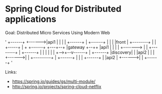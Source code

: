 # Spring Cloud for Distributed applications

Goal:
Distributed Micro Services Using Modern Web


'
                                   +------+
                           +------>|api1  |
                           |       |      |
 +------+                  |       +------+
 |      |                  |
 |front |     +--------+   |
 |      +-----+        |   +       +------+
 +---+--+     |gateway +--++       |api1  |
     |        |        |   +------->      |
     |        +--------+   |       +------+
     |                     |
     |                     |
     |                     |
     +-->+--v------+       |       +------+
         |discovery|       |       |api2  |
         |         |       +------>|      |
         +---------+       |       +------+
                           |
                           |
                           |       +------+
                           |       |api2  |
                           +------>|      |
                                   +------+
'

Links:
* https://spring.io/guides/gs/multi-module/
* http://spring.io/projects/spring-cloud-netflix